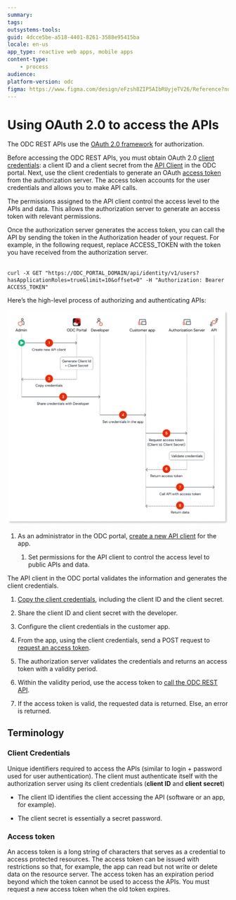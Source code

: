 ```yaml
---
summary: 
tags: 
outsystems-tools: 
guid: 4dcce5be-a518-4401-8261-3588e95415ba
locale: en-us
app_type: reactive web apps, mobile apps
content-type: 
    - process
audience: 
platform-version: odc
figma: https://www.figma.com/design/eFzsh8ZIP5AIbRUyjeTV26/Reference?node-id=3492-39
---
```


# Using OAuth 2.0 to access the APIs

The ODC REST APIs use the [OAuth 2.0 framework](https://datatracker.ietf.org/doc/html/rfc6749) for authorization.

Before accessing the ODC REST APIs, you must obtain OAuth 2.0 [client credentials](#client-credentials): a client ID and a client secret from the [API Client](about-api-client.md) in the ODC portal. Next, use the client credentials to generate an OAuth [access token](#access-token) from the authorization server. The access token accounts for the user credentials and allows you to make API calls.

The permissions assigned to the API client control the access level to the APIs and data.
This allows the authorization server to generate an access token with relevant permissions.

Once the authorization server generates the access token, you can call the API by sending the token in the Authorization header of your request. For example, in the following request, replace ACCESS_TOKEN with the token you have received from the authorization server.

```curl

curl -X GET "https://ODC_PORTAL_DOMAIN/api/identity/v1/users?hasApplicationRoles=true&limit=10&offset=0" -H "Authorization: Bearer ACCESS_TOKEN"

```

Here’s the high-level process of authorizing and authenticating APIs:

![Diagram showing the process of authorizing and authenticating APIs using OAuth 2.0. Steps include creating an API client, generating and sharing client credentials, setting credentials in the app, requesting and validating an access token, and calling the API with the access token.](images/authentication-auth-flow-diag.png "OAuth 2.0 Authorization and Authentication Flow")

1. As an administrator in the ODC portal, [create a new API client](create-api-client.md) for the app.

   1. Set permissions for the API client to control the access level to public APIs and data.

The API client in the ODC portal validates the information and generates the client credentials.

1. [Copy the client credentials](create-api-client.md#copy-client-credentials), including the client ID and the client secret.

1. Share the client ID and client secret with the developer.

1. Configure the client credentials in the customer app.

1. From the app, using the client credentials, send a POST request to [request an access token](get-access-token.md).

1. The authorization server validates the credentials and returns an access token with a validity period.

1. Within the validity period, use the access token to [call the ODC REST API](call-api.md).

1. If the access token is valid, the requested data is returned. Else, an error is returned.

## Terminology

### Client Credentials

Unique identifiers required to access the APIs (similar to login + password used for user authentication). The client must authenticate itself with the authorization server using its client credentials (**client ID** and **client secret**)

* The client ID identifies the client accessing the API (software or an app, for example).

* The client secret is essentially a secret password.

### Access token

An access token is a long string of characters that serves as a credential to access protected resources. The access token can be issued with restrictions so that, for example, the app can read but not write or delete data on the resource server. The access token has an expiration period beyond which the token cannot be used to access the APIs.  You must request a new access token when the old token expires.
